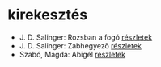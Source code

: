 # kirekesztés

- J. D. Salinger: Rozsban a fogó [részletek](_details/J.%20D.%20Salinger.md#id_1409)
- J. D. Salinger: Zabhegyező [részletek](_details/J.%20D.%20Salinger.md#id_561)
- Szabó, Magda: Abigél [részletek](_details/Szab%C3%B3%2C%20Magda.md#id_1338)